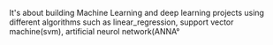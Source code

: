 It's about building Machine Learning and deep learning projects using different algorithms such as linear_regression, support vector machine(svm), artificial neurol network(ANNA°

